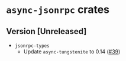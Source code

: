 # `async-jsonrpc` crates

## Version [Unreleased]
  - `jsonrpc-types` 
    - Update `async-tungstenite` to 0.14 ([#39])

[#39]: https://github.com/koushiro/async-jsonrpc/pull/39
